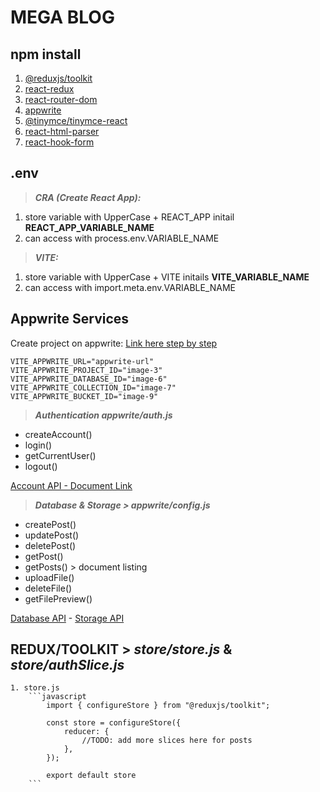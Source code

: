 # MEGA BLOG

## npm install

1. [@reduxjs/toolkit](https://redux-toolkit.js.org)
2. [react-redux](https://react-redux.js.org)
3. [react-router-dom](https://reactrouter.com/en/main)
4. [appwrite](https://appwrite.io)
5. [@tinymce/tinymce-react](https://www.npmjs.com/package/@tinymce/tinymce-react)
6. [react-html-parser](https://www.npmjs.com/package/react-html-parser)
7. [react-hook-form](https://react-hook-form.com)

## .env

> **_CRA (Create React App):_**

1. store variable with UpperCase + REACT_APP initail **REACT_APP_VARIABLE_NAME**
2. can access with process.env.VARIABLE_NAME

> **_VITE:_**

1. store variable with UpperCase + VITE initails **VITE_VARIABLE_NAME**
2. can access with import.meta.env.VARIABLE_NAME

## Appwrite Services

Create project on appwrite: [Link here step by step](https://drive.google.com/drive/folders/1i3zd4R9kPLB1zYA7m4yIBFAaMTS2Ls42?usp=drive_link)

```
VITE_APPWRITE_URL="appwrite-url"
VITE_APPWRITE_PROJECT_ID="image-3"
VITE_APPWRITE_DATABASE_ID="image-6"
VITE_APPWRITE_COLLECTION_ID="image-7"
VITE_APPWRITE_BUCKET_ID="image-9"
```

> **_Authentication appwrite/auth.js_**

- createAccount()
- login()
- getCurrentUser()
- logout()

[Account API - Document Link](https://appwrite.io/docs/references/cloud/client-web/account)

> **_Database & Storage > appwrite/config.js_**

- createPost()
- updatePost()
- deletePost()
- getPost()
- getPosts() > document listing
- uploadFile()
- deleteFile()
- getFilePreview()

[Database API](https://appwrite.io/docs/references/cloud/client-web/databases) - 
[Storage API](https://appwrite.io/docs/references/cloud/client-web/storage)

## REDUX/TOOLKIT > **_store/store.js_** & **_store/authSlice.js_**
    1. store.js 
        ```javascript
            import { configureStore } from "@reduxjs/toolkit";

            const store = configureStore({
                reducer: {
                    //TODO: add more slices here for posts
                },
            });

            export default store
        ```
